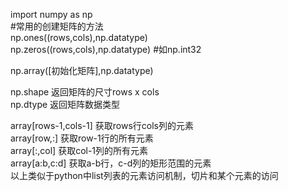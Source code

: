 import numpy as np  
#常用的创建矩阵的方法  
  np.ones((rows,cols),np.datatype)  
  np.zeros((rows,cols),np.datatype)  #如np.int32  
  
  np.array([初始化矩阵],np.datatype)  
  
  np.shape  返回矩阵的尺寸rows x cols  
  np.dtype  返回矩阵数据类型  
  
  array[rows-1,cols-1]   获取rows行cols列的元素  
  array[row,:]           获取row-1行的所有元素  
  array[:,col]           获取col-1列的所有元素  
  array[a:b,c:d]         获取a-b行，c-d列的矩形范围的元素  
  以上类似于python中list列表的元素访问机制，切片和某个元素的访问  
  
  
